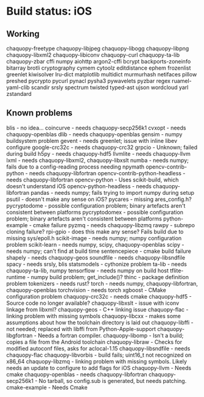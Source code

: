 # Build status: iOS

## Working
chaquopy-freetype
chaquopy-libjpeg
chaquopy-libogg
chaquopy-libpng
chaquopy-libxml2
chaquopy-libiconv
chaquopy-curl
chaquopy-ta-lib
chaquopy-zbar
cffi
numpy
aiohttp
argon2-cffi
bcrypt
backports-zoneinfo
bitarray
brotli
cryptography
cymem
cytoolz
editdistance
ephem
frozenlist
greenlet
kiwisolver
lru-dict
matplotlib
multidict
murmurhash
netifaces
pillow
preshed
pycrypto
pycurl
pynacl
pysha3
pywavelets
pyzbar
regex
ruamel-yaml-clib
scandir
srsly
spectrum
twisted
typed-ast
ujson
wordcloud
yarl
zstandard

## Known problems

blis - no idea...
coincurve - needs chaquopy-secp256k1
cvxopt - needs chaquopy-openblas
dlib - needs chaquopy-openblas
gensim - numpy buildsystem problem
gevent - needs greenlet; issue with inline libev configure
google-crc32c - needs chaquopy-crc32
grpcio - Unknown; failed during build
h5py - needs chaquopy-hdf5
llvmlite - needs chaquopy-llvm
lxml - needs chaquopy-libxml2, chaquopy-libxslt
numba - needs numpy; fails due to a config-reading process needing npymath
opencv-contrib-python - needs chaquopy-libfortran
opencv-contrib-python-headless - needs chaquopy-libfortran
opencv-python - Uses scikit-build, which doesn't understand iOS
opencv-python-headless - needs chaquopy-libfortran
pandas - needs numpy; fails trying to import numpy during setup
psutil - doesn't make any sense on iOS?
pycares - missing ares_config.h?
pycryptodome - possible configuration problem; binary artefacts aren't consistent between platforms
pycryptodomex - possible configuration problem; binary artefacts aren't consistent between platforms
python-example - cmake failure
pyzmq - needs chaquopy-libzmq
rawpy - subrepo cloning failure?
rpi-gpio - does this make any sense? Fails build due to missing sys/epoll.h
scikit-image - needs numpy; numpy configuration problem
scikit-learn - needs numpy, scipy, chaquopy-openblas
scipy - needs numpy; can't find at build time
sentencepiece - cmake build failure
shapely - needs chaquopy-geos
soundfile - needs chaquopy-libsndfile
spacy - needs srsly, blis
statsmodels - cythonize problem
ta-lib - needs chaquopy-ta-lib, numpy
tensorflow - needs numpy on build host
tflite-runtime - numpy build problem; get_include()?
thinc - package definition problem
tokenizers - needs rust?
torch - needs numpy, chaquopy-libfortran, chaquopy-openblas
torchvision - needs torch
xgboost - CMake configuration problem
chaquopy-crc32c - needs cmake
chaquopy-hdf5 - Source code no longer available?
chaquopy-libxslt - issue with iconv linkage from libxml?
chaquopy-geos - C++ linking issue
chaquopy-flac - linking problem with missing symbols
chaquopy-libcxx - makes some assumptions about how the toolchain directory is laid out
chaquopy-libffi - not needed; replaced with libffi from Python-Apple-support
chaquopy-libgfortran - Needs a fortran compiler.
chaquopy-libomp - Isn't a build; copies a file from the Android toolchain
chaquopy-libraw - Checks for modified autoconf files, asks for aclocal-1.15
chaquopy-libsndfile - needs chaquopy-flac
chaquopy-libvorbis - build fails; uint16_t not recognized on x86_64
chaquopy-libzmq - linking problem with missing symbols. Likely needs an update to configure to add flags for iOS
chaquopy-llvm - Needs cmake
chaquopy-openblas - needs chaquopy-libfortran
chaquopy-secp256k1 - No tarball, so config.sub is generated, but needs patching.
cmake-example - Needs Cmake
